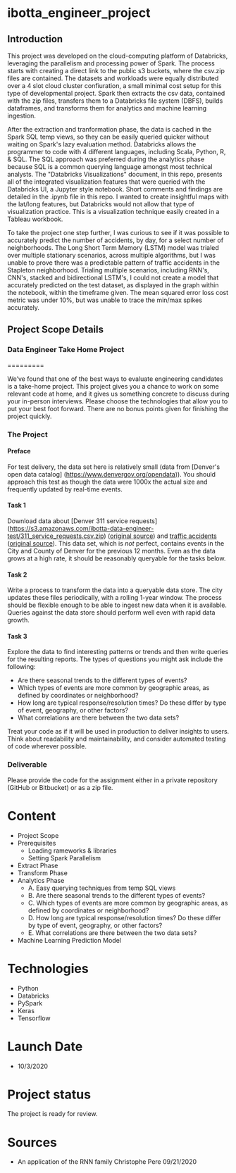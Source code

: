 # ibotta_engineer_project

## Introduction
This project was developed on the cloud-computing platform of Databricks, leveraging the parallelism and processing power of Spark. The process starts with creating a direct link to the public s3 buckets, where the csv.zip files are contained. The datasets and workloads were equally distributed over a 4 slot cloud cluster confiuration, a small minimal cost setup for this type of developmental project. Spark then extracts the csv data, contained with the zip files, transfers them to a Databricks file system (DBFS), builds dataframes, and transforms them for analytics and machine learning ingestion.

After the extraction and tranformation phase, the data is cached in the Spark SQL temp views, so they can be easily queried quicker without waiting on Spark's lazy evaluation method. Databricks allows the programmer to code with 4 different languages, including Scala, Python, R, & SQL. The SQL approach was preferred during the analytics phase because SQL is a common querying language amongst most technical analysts. The "Databricks Visualizations" document, in this repo, presents all of the integrated visualization features that were queried with the Databricks UI, a Jupyter style notebook. Short comments and findings are detailed in the .ipynb file in this repo. I wanted to create insightful maps with the lat/long features, but Databricks would not allow that type of visualization practice. This is a visualization technique easily created in a Tableau workbook.

To take the project one step further, I was curious to see if it was possible to accurately predict the number of accidents, by day, for a select number of neighborhoods. The Long Short Term Memory (LSTM) model was trialed over multiple stationary scenarios, across multiple algorithms, but I was unable to prove there was a predictable pattern of traffic accidents in the Stapleton neighborhood. Trialing multiple scenarios, including RNN's, CNN's, stacked and bidirectional LSTM's, I could not create a model that accurately predicted on the test dataset, as displayed in the graph within the notebook, within the timeframe given. The mean squared error loss cost metric was under 10%, but was unable to trace the min/max spikes accurately.


## Project Scope Details

### Data Engineer Take Home Project
=========

We’ve found that one of the best ways to evaluate engineering candidates is a take-home project. 
This project gives you a chance to work on some relevant code at home, and it gives us something concrete to 
discuss during your in-person interviews. Please choose the technologies that allow you to put your best foot forward. 
There are no bonus points given for finishing the project quickly.

### The Project

#### Preface
For test delivery, the data set here is relatively small (data from [Denver's open data catalog]
(https://www.denvergov.org/opendata)).  You should approach this test as though the data were 1000x the actual 
size and frequently updated by real-time events.

#### Task 1 
Download data about [Denver 311 service requests]
(https://s3.amazonaws.com/ibotta-data-engineer-test/311_service_requests.csv.zip) 
([original source](http://data.denvergov.org/download/gis/311_service_requests/csv/311_service_requests.csv)) 
and [traffic accidents](https://s3.amazonaws.com/ibotta-data-engineer-test/traffic_accidents.csv.zip) 
([original source](http://data.denvergov.org/download/gis/traffic_accidents/csv/traffic_accidents.csv)). 
This data set, which is *not* perfect, contains events in the City and County of Denver for the previous 12 months. 
Even as the data grows at a high rate, it should be reasonably queryable for the tasks below.

#### Task 2
Write a process to transform the data into a queryable data store. The city updates these files periodically, 
with a rolling 1-year window. The process should be flexible enough to be able to ingest new data when it is available. 
Queries against the data store should perform well even with rapid data growth.

#### Task 3
Explore the data to find interesting patterns or trends and then write queries for the resulting reports. 
The types of questions you might ask include the following:

- Are there seasonal trends to the different types of events?
- Which types of events are more common by geographic areas, as defined by coordinates or neighborhood?
- How long are typical response/resolution times? Do these differ by type of event, geography, or other factors?
- What correlations are there between the two data sets?

Treat your code as if it will be used in production to deliver insights to users. Think about readability 
and maintainability, and consider automated testing of code wherever possible.

### Deliverable
Please provide the code for the assignment either in a private repository (GitHub or Bitbucket) or as a zip file.


# Content
- Project Scope
- Prerequisites
  - Loading rameworks & libraries
  - Setting Spark Parallelism
- Extract Phase
- Transform Phase
- Analytics Phase
  - A. Easy querying techniques from temp SQL views
  - B. Are there seasonal trends to the different types of events?
  - C. Which types of events are more common by geographic areas, as defined by coordinates or neighborhood?
  - D. How long are typical response/resolution times? Do these differ by type of event, geography, or other factors?
  - E. What correlations are there between the two data sets?
- Machine Learning Prediction Model


# Technologies
- Python
- Databricks
- PySpark
- Keras
- Tensorflow


# Launch Date
- 10/3/2020


# Project status 
The project is ready for review.


# Sources
- An application of the RNN family
    Christophe Pere
    09/21/2020



